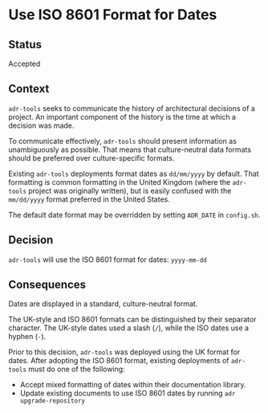 # Use ISO 8601 Format for Dates

## Status

Accepted

## Context

`adr-tools` seeks to communicate the history of architectural decisions of a project. An important component of the history is the time at which a decision was made.

To communicate effectively, `adr-tools` should present information as unambiguously as possible. That means that culture-neutral data formats should be preferred over culture-specific formats.

Existing `adr-tools` deployments format dates as `dd/mm/yyyy` by default. That formatting is common formatting in the United Kingdom (where the `adr-tools` project was originally written), but is easily confused with the `mm/dd/yyyy` format preferred in the United States.

The default date format may be overridden by setting `ADR_DATE` in `config.sh`.

## Decision

`adr-tools` will use the ISO 8601 format for dates: `yyyy-mm-dd`

## Consequences

Dates are displayed in a standard, culture-neutral format.

The UK-style and ISO 8601 formats can be distinguished by their separator character. The UK-style dates used a slash (`/`), while the ISO dates use a hyphen (`-`).

Prior to this decision, `adr-tools` was deployed using the UK format for dates. After adopting the ISO 8601 format, existing deployments of `adr-tools` must do one of the following:

* Accept mixed formatting of dates within their documentation library.
* Update existing documents to use ISO 8601 dates by running `adr upgrade-repository`
